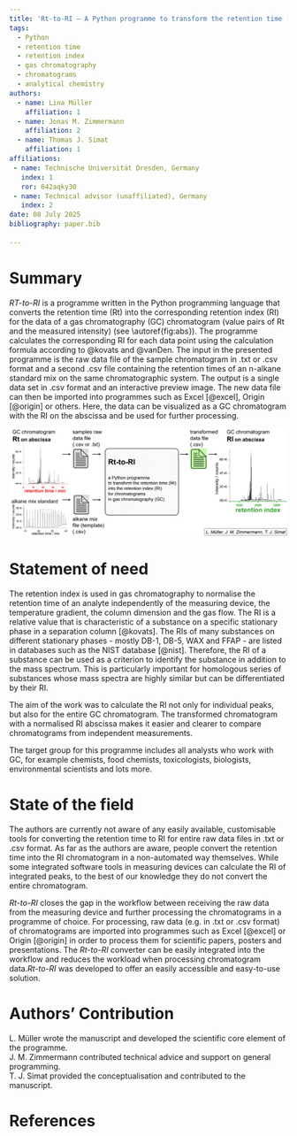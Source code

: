 ```yaml
---
title: 'Rt-to-RI – A Python programme to transform the retention time (Rt) into the retention index (RI) for gas chromatography (GC) chromatograms'
tags:
  - Python
  - retention time
  - retention index
  - gas chromatography
  - chromatograms
  - analytical chemistry
authors:
  - name: Lina Müller
    affiliation: 1
  - name: Jonas M. Zimmermann
    affiliation: 2
  - name: Thomas J. Simat
    affiliation: 1
affiliations:
 - name: Technische Universität Dresden, Germany
   index: 1
   ror: 042aqky30
 - name: Technical advisor (unaffiliated), Germany
   index: 2
date: 08 July 2025
bibliography: paper.bib

---
```


# Summary
*RT-to-RI* is a programme written in the Python programming language that converts the retention time (Rt) into the corresponding retention index (RI) for the data of a gas chromatography (GC) chromatogram (value pairs of Rt and the measured intensity) (see \autoref{fig:abs}). The programme calculates the corresponding RI for each data point using the calculation formula according to @kovats and @vanDen. The input in the presented programme is the raw data file of the sample chromatogram in .txt or .csv format and a second .csv file containing the retention times of an n-alkane standard mix on the same chromatographic system. The output is a single data set in .csv format and an interactive preview image. The new data file can then be imported into programmes such as Excel [@excel], Origin [@origin] or others. Here, the data can be visualized as a GC chromatogram with the RI on the abscissa and be used for further processing.

![Graphical abstract showing simplified functionality and purpose of *Rt-to-RI*: Generating a data set with the corresponding retention index (RI) for each data point of retention time (Rt) to visualise gas chromatography (GC) chromatograms with the RI on the abscissa. \label{fig:abs}](images/graphical-abstract.png)

# Statement of need
The retention index is used in gas chromatography to normalise the retention time of an analyte independently of the measuring device, the temperature gradient, the column dimension and the gas flow. The RI is a relative value that is characteristic of a substance on a specific stationary phase in a separation column [@kovats]. The RIs of many substances on different stationary phases - mostly DB-1, DB-5, WAX and FFAP - are listed in databases such as the NIST database [@nist]. Therefore, the RI of a substance can be used as a criterion to identify the substance in addition to the mass spectrum. This is particularly important for homologous series of substances whose mass spectra are highly similar but can be differentiated by their RI.

The aim of the work was to calculate the RI not only for individual peaks, but also for the entire GC chromatogram. The transformed chromatogram with a normalised RI abscissa makes it easier and clearer to compare chromatograms from independent measurements. 

The target group for this programme includes all analysts who work with GC, for example chemists, food chemists, toxicologists, biologists, environmental scientists and lots more.

# State of the field
The authors are currently not aware of any easily available, customisable tools for converting the retention time to RI for entire raw data files in .txt or .csv format. As far as the authors are aware, people convert the retention time into the RI chromatogram in a non-automated way themselves. While some integrated software tools in measuring devices can calculate the RI of integrated peaks, to the best of our knowledge they do not convert the entire chromatogram.
  
 *Rt-to-RI* closes the gap in the workflow between receiving the raw data from the measuring device and further processing the chromatograms in a programme of choice. For processing, raw data (e.g. in .txt or .csv format) of chromatograms are imported into programmes such as Excel [@excel] or Origin [@origin] in order to process them for scientific papers, posters and presentations. The *Rt-to-RI* converter can be easily integrated into the workflow and reduces the workload when processing chromatogram data.*Rt-to-RI* was developed to offer an easily accessible and easy-to-use solution.

# Authors’ Contribution
L. Müller wrote the manuscript and developed the scientific core element of the programme.   <br> 
J. M. Zimmermann contributed technical advice and support on general programming.   <br> 
T. J. Simat provided the conceptualisation and contributed to the manuscript. 


# References